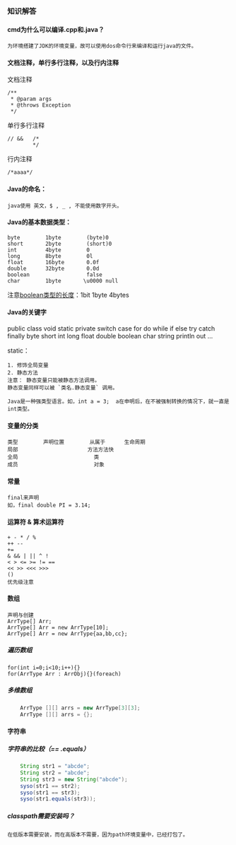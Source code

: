 ### 知识解答
#### cmd为什么可以编译.cpp和.java？
    为环境搭建了JDK的环境变量，故可以使用dos命令行来编译和运行java的文件。


#### 文档注释，单行多行注释，以及行内注释
   文档注释

    /**
	 * @param args
	 * @throws Exception 
	 */

 单行多行注释

    // &&   /*
            */

行内注释

    /*aaaa*/

#### Java的命名：

    java使用 英文，$ , _ , 不能使用数字开头。

#### Java的基本数据类型：

    byte        1byte        (byte)0
    short       2byte        (short)0
    int         4byte        0
    long        8byte        0l
    float       16byte       0.0f
    double      32byte       0.0d
    boolean                  false
    char        1byte       \u0000 null

注意[boolean类型的长度](https://blog.csdn.net/qq_35181209/article/details/77016508)：1bit 1byte 4bytes



#### Java的关键字
public class void static private switch case for do while if else try catch finally byte short int long float double boolean char string println out  ...

static：

    1. 修饰全局变量
    2. 静态方法
    注意： 静态变量只能被静态方法调用。
    静态变量同样可以被 `类名.静态变量` 调用。

`Java是一种强类型语言。如，int a = 3; 
a在申明后，在不被强制转换的情况下，就一直是int类型。`

#### 变量的分类

    类型        声明位置        从属于      生命周期
    局部                      方法方法快
    全局                        类
    成员                        对象

#### 常量

    final来声明
    如，final double PI = 3.14;

#### 运算符 & 算术运算符

    + - * / % 
    ++ --
    += 
    & && | || ^ ! 
    < > <= >= != ==
    << >> <<< >>>
    ()
    优先级注意

#### 数组
    声明与创建
    ArrType[] Arr;
    ArrType[] Arr = new ArrType[10];
    ArrType[] Arr = new ArrType{aa,bb,cc};

##### 遍历数组
    for(int i=0;i<10;i++){}
    for(ArrType Arr : ArrObj){}(foreach)

##### 多维数组
```java
    ArrType [][] arrs = new ArrType[3][3];
    ArrType [][] arrs = {};
```
#### 字符串

##### 字符串的比较（== .equals）
```java
    String str1 = "abcde";
    String str2 = "abcde";
    String str3 = new String("abcde");
    syso(str1 == str2);
    syso(str1 == str3);
    syso(str1.equals(str3));
```

##### classpath需要安装吗？
    在低版本需要安装，而在高版本不需要，因为path环境变量中，已经打包了。